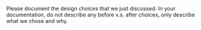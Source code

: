 Please document the design choices that we just discussed. In your documentation, do not describe any before v.s. after choices, only describe what we chose and why.
